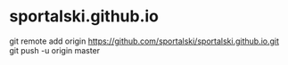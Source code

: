 # sportalski.github.io
git remote add origin https://github.com/sportalski/sportalski.github.io.git
git push -u origin master
